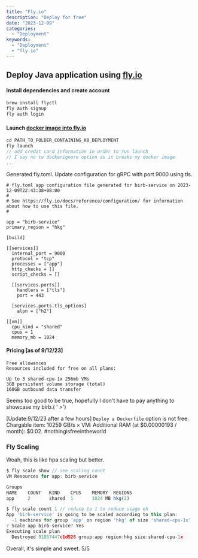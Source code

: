 ```yaml
---
title: "Fly.io"
description: "Deploy for free"
date: "2023-12-09"
categories:
  - "Deployment"
keywords:
  - "Deployment"
  - "fly.io"
---
```


## Deploy Java application using [fly.io](https://fly.io/docs/hands-on/install-flyctl/)

#### Install dependencies and create account
```bash
brew install flyctl
fly auth signup
fly auth login
```

#### Launch [docker image into fly.io](https://hub.docker.com/layers/mysmolthing/birb-service/1.0/images/sha256:4581d48b1fdf70ee40886e7b7bd1c06b82aa2bd7246b482caa52080fe68e292d)
```js
cd PATH_TO_FOLDER_CONTAINING_K8_DEPLOYMENT
fly launch
// add credit card information in order to run launch
// I say no to dockerignore option as it breaks my docker image
...
```

Generated fly.toml. Update configuration for gRPC with port 9000 using tls.
```
# fly.toml app configuration file generated for birb-service on 2023-12-09T22:43:38+08:00
#
# See https://fly.io/docs/reference/configuration/ for information about how to use this file.
#

app = "birb-service"
primary_region = "hkg"

[build]

[[services]]
  internal_port = 9000
  protocol = "tcp"
  processes = ["app"]
  http_checks = []
  script_checks = []

  [[services.ports]]
    handlers = ["tls"]
    port = 443

  [services.ports.tls_options]
    alpn = ["h2"]

[[vm]]
  cpu_kind = "shared"
  cpus = 1
  memory_mb = 1024

```

#### Pricing [as of 9/12/23]
```
Free allowances
Resources included for free on all plans:

Up to 3 shared-cpu-1x 256mb VMs
3GB persistent volume storage (total)
160GB outbound data transfer
```

Seems too good to be true, hopefully I don't have to pay anything to showcase my birb.( ' >')


[Update:9/12/23 after a few hours]
`Deploy a Dockerfile` option is not free. Chargable item: 10259 GB/s × VM: Additional RAM (at $0.00000193 / month): $0.02. #nothingisfreeintheworld


### Fly Scaling
Woah, this is like hpa scaling but better.
```js
$ fly scale show // see scaling count
VM Resources for app: birb-service

Groups
NAME	COUNT	KIND  	CPUS	MEMORY 	REGIONS
app 	2    	shared	1   	1024 MB	hkg(2)

$ fly scale count 1 // reduce to 1 to reduce usage eh
App 'birb-service' is going to be scaled according to this plan:
  -1 machines for group 'app' on region 'hkg' of size 'shared-cpu-1x'
? Scale app birb-service? Yes
Executing scale plan
  Destroyed 91857447c1d528 group:app region:hkg size:shared-cpu-1x
```

Overall, it's simple and sweet. 5/5